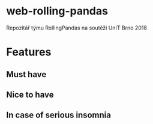 # web-rolling-pandas
Repozitář týmu RollingPandas na soutěži UnIT Brno 2018

# Features

## Must have

## Nice to have

## In case of serious insomnia


